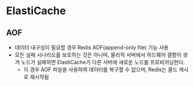 # ElastiCache

## AOF

- 데이터 내구성이 필요할 경우 Redis AOF(append-only file) 기능 사용
- 모든 실패 시나리오를 보호하는 것은 아니며, 물리적 서버에서 하드웨어 결함이 생겨 노드가 실패하면 ElastiCache가 다른 서버에 새로운 노드를 프로비저닝한다.
  - 이 경우 AOF 파일을 사용하여 데이터를 복구할 수 없으며, Redis는 콜드 캐시로 재시작됨
